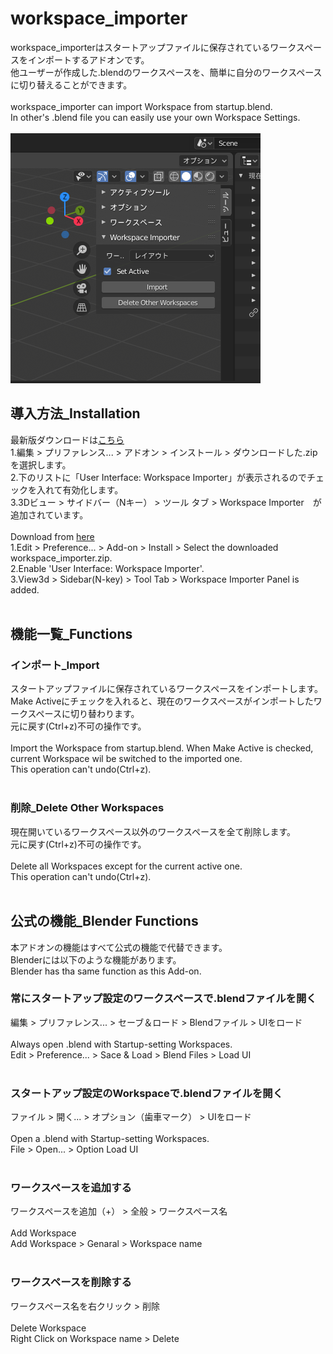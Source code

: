 # workspace_importer
workspace_importerはスタートアップファイルに保存されているワークスペースをインポートするアドオンです。  
他ユーザーが作成した.blendのワークスペースを、簡単に自分のワークスペースに切り替えることができます。  
<br>
workspace_importer can import Workspace from startup.blend.  
In other's .blend file you can easily use your own Workspace Settings.  
<br>
![アドオン画像](./Doc/workspace_importer.png)
<br>
## 導入方法_Installation
最新版ダウンロードは[こちら](https://github.com/3str6/workspace_importer/blob/master/Doc/workspace_importer.zip)  
1.編集 > プリファレンス... > アドオン > インストール > ダウンロードした.zipを選択します。  
2.下のリストに「User Interface: Workspace Importer」が表示されるのでチェックを入れて有効化します。  
3.3Dビュー > サイドバー（Nキー） > ツール タブ > Workspace Importer　が追加されています。  
<br>
Download from [here](https://github.com/3str6/workspace_importer/blob/master/Doc/workspace_importer.zip)  
1.Edit > Preference... > Add-on > Install > Select the downloaded workspace_importer.zip.  
2.Enable 'User Interface: Workspace Importer'.  
3.View3d > Sidebar(N-key) > Tool Tab > Workspace Importer Panel is added.  
<br> 
## 機能一覧_Functions
### インポート_Import  
  スタートアップファイルに保存されているワークスペースをインポートします。  
  Make Activeにチェックを入れると、現在のワークスペースがインポートしたワークスペースに切り替わります。  
  元に戻す(Ctrl+z)不可の操作です。  
<br>
  Import the Workspace from startup.blend.
  When Make Active is checked, current Workspace wil be switched to the imported one.  
  This operation can't undo(Ctrl+z).  
<br>
### 削除_Delete Other Workspaces  
  現在開いているワークスペース以外のワークスペースを全て削除します。  
  元に戻す(Ctrl+z)不可の操作です。  
<br>
  Delete all Workspaces except for the current active one.  
  This operation can't undo(Ctrl+z).  
<br>
## 公式の機能_Blender Functions
  本アドオンの機能はすべて公式の機能で代替できます。  
  Blenderには以下のような機能があります。  
  Blender has tha same function as this Add-on.  
### 常にスタートアップ設定のワークスペースで.blendファイルを開く  
  編集 > プリファレンス... > セーブ＆ロード > Blendファイル > UIをロード  
<br>
  Always open .blend with Startup-setting Workspaces.  
  Edit > Preference... > Sace & Load > Blend Files > Load UI  
<br>
### スタートアップ設定のWorkspaceで.blendファイルを開く  
  ファイル > 開く... > オプション（歯車マーク） > UIをロード  
<br>
  Open a .blend with Startup-setting Workspaces.  
  File > Open... > Option Load UI  
<br>
### ワークスペースを追加する  
  ワークスペースを追加（+） > 全般 > ワークスペース名  
<br>
  Add Workspace  
  Add Workspace > Genaral > Workspace name  
<br>
### ワークスペースを削除する  
  ワークスペース名を右クリック > 削除  
<br>
  Delete Workspace  
  Right Click on Workspace name > Delete  
<br>
